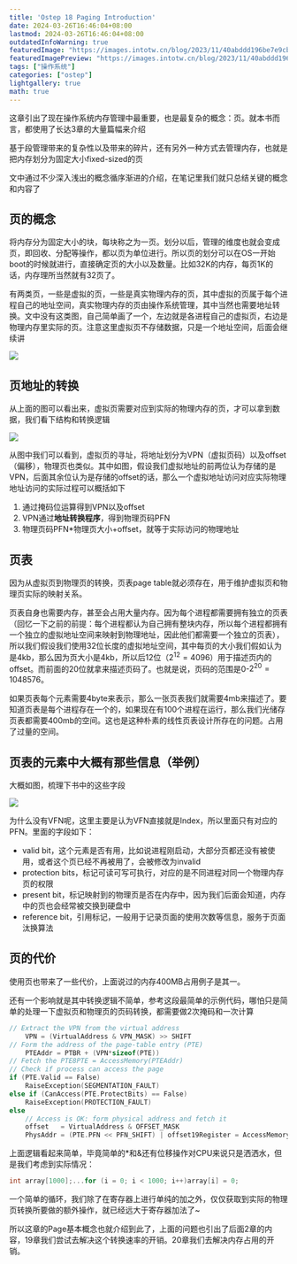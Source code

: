 ```yaml
---
title: 'Ostep 18 Paging Introduction'
date: 2024-03-26T16:46:04+08:00
lastmod: 2024-03-26T16:46:04+08:00
outdatedInfoWarning: true
featuredImage: "https://images.intotw.cn/blog/2023/11/40abddd196be7e9cb79b83534d4983a4.webp"
featuredImagePreview: "https://images.intotw.cn/blog/2023/11/40abddd196be7e9cb79b83534d4983a4.webp"
tags: ["操作系统"]
categories: ["ostep"]
lightgallery: true
math: true
---
```


这章引出了现在操作系统内存管理中最重要，也是最复杂的概念：页。就本书而言，都使用了长达3章的大量篇幅来介绍

基于段管理带来的复杂性以及带来的碎片，还有另外一种方式去管理内存，也就是把内存划分为固定大小fixed-sized的页

文中通过不少深入浅出的概念循序渐进的介绍，在笔记里我们就只总结关键的概念和内容了

## 页的概念

将内存分为固定大小的块，每块称之为一页。划分以后，管理的维度也就会变成页，即回收、分配等操作，都以页为单位进行。所以页的划分可以在OS一开始boot的时候就进行，直接确定页的大小以及数量。比如32K的内存，每页1K的话，内存理所当然就有32页了。

有两类页，一些是虚拟的页，一些是真实物理内存的页，其中虚拟的页属于每个进程自己的地址空间，真实物理内存的页由操作系统管理，其中当然也需要地址转换。文中没有这类图，自己简单画了一个，左边就是各进程自己的虚拟页，右边是物理内存里实际的页。注意这里虚拟页不存储数据，只是一个地址空间，后面会继续讲

![](https://images.intotw.cn/blog/2024/03/a6993176ebc7600477f511a38dc53bc3.png)

## 页地址的转换

从上面的图可以看出来，虚拟页需要对应到实际的物理内存的页，才可以拿到数据，我们看下结构和转换逻辑

![](https://images.intotw.cn/blog/2024/03/c7ac0acf85194d9ca08c0a295102ec8f.png)

从图中我们可以看到，虚拟页的寻址，将地址划分为VPN（虚拟页码）以及offset（偏移），物理页也类似。其中如图，假设我们虚拟地址的前两位认为存储的是VPN，后面其余位认为是存储的offset的话，那么一个虚拟地址访问对应实际物理地址访问的实际过程可以概括如下

1. 通过掩码位运算得到VPN以及offset
2. VPN通过**地址转换程序**，得到物理页码PFN
3. 物理页码PFN*物理页大小+offset，就等于实际访问的物理地址

## 页表

因为从虚拟页到物理页的转换，页表page table就必须存在，用于维护虚拟页和物理页实际的映射关系。

页表自身也需要内存，甚至会占用大量内存。因为每个进程都需要拥有独立的页表（回忆一下之前的前提：每个进程都认为自己拥有整块内存，所以每个进程都拥有一个独立的虚拟地址空间来映射到物理地址，因此他们都需要一个独立的页表），所以我们假设我们使用32位长度的虚拟地址空间，其中每页的大小我们假如认为是4kb，那么因为页大小是4kb，所以后12位（$2^{12}=4096$）用于描述页内的offset。而前面的20位就拿来描述页码了。也就是说，页码的范围是0-$2^{20}=1048576$。

如果页表每个元素需要4byte来表示，那么一张页表我们就需要4mb来描述了。要知道页表是每个进程存在一个的，如果现在有100个进程在运行，那么我们光储存页表都需要400mb的空间。这也是这种朴素的线性页表设计所存在的问题。占用了过量的空间。

## 页表的元素中大概有那些信息（举例）

大概如图，梳理下书中的这些字段

![](https://images.intotw.cn/blog/2024/03/4272a46ec5f4cecdaf6f418360541ff0.png)

为什么没有VFN呢，这里主要是认为VFN直接就是Index，所以里面只有对应的PFN。里面的字段如下：

+ valid bit，这个元素是否有用，比如说进程刚启动，大部分页都还没有被使用，或者这个页已经不再被用了，会被修改为invalid
+ protection bits，标记可读可写可执行，对应的是不同进程对同一个物理内存页的权限
+ present bit，标记映射到的物理页是否在内存中，因为我们后面会知道，内存中的页也会经常被交换到硬盘中
+ reference bit，引用标记，一般用于记录页面的使用次数等信息，服务于页面汰换算法

## 页的代价

使用页也带来了一些代价，上面说过的内存400MB占用例子是其一。

还有一个影响就是其中转换逻辑不简单，参考这段最简单的示例代码，哪怕只是简单的处理一下虚拟页和物理页的页码转换，都需要做2次掩码和一次计算

```c
// Extract the VPN from the virtual address
	VPN = (VirtualAddress & VPN_MASK) >> SHIFT
// Form the address of the page-table entry (PTE)
	PTEAddr = PTBR + (VPN*sizeof(PTE))
// Fetch the PTE8PTE = AccessMemory(PTEAddr)
// Check if process can access the page
if (PTE.Valid == False)
	RaiseException(SEGMENTATION_FAULT)
else if (CanAccess(PTE.ProtectBits) == False)
	RaiseException(PROTECTION_FAULT)
else
	// Access is OK: form physical address and fetch it
	offset   = VirtualAddress & OFFSET_MASK
	PhysAddr = (PTE.PFN << PFN_SHIFT) | offset19Register = AccessMemory(PhysAddr)
```

上面逻辑看起来简单，毕竟简单的*和&还有位移操作对CPU来说只是洒洒水，但是我们考虑到实际情况：

```c
int array[1000];...for (i = 0; i < 1000; i++)array[i] = 0;
```

一个简单的循环，我们除了在寄存器上进行单纯的加之外，仅仅获取到实际的物理页转换所要做的额外操作，就已经远大于寄存器加法了~

所以这章的Page基本概念也就介绍到此了，上面的问题也引出了后面2章的内容，19章我们尝试去解决这个转换速率的开销。20章我们去解决内存占用的开销。
